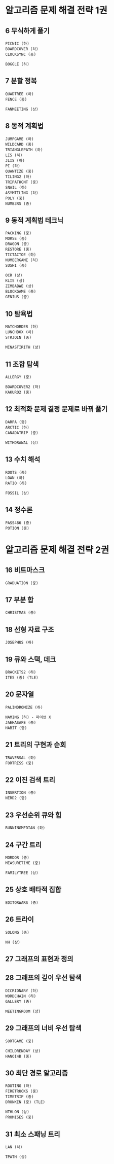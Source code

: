 # 알고리즘 문제 해결 전략 1권
## 6 무식하게 풀기
    PICNIC (하)
    BOARDCOVER (하)
    CLOCKSYNC (중)
        
    BOGGLE (하)
        
## 7 분할 정복
    QUADTREE (하)
    FENCE (중)
        
    FANMEETING (상)
        
## 8 동적 계획법
    JUMPGAME (하)
    WILDCARD (중)
    TRIANGLEPATH (하)
    LIS (하)
    JLIS (하)
    PI (하)
    QUANTIZE (중)
    TILING2 (하)
    TRIPATHCNT (중)
    SNAIL (하)
    ASYMTILING (하)
    POLY (중)
    NUMB3RS (중)
        
## 9 동적 계획법 테크닉
    PACKING (중)
    MORSE (중)
    DRAGON (중)
    RESTORE (중)
    TICTACTOE (하)
    NUMBERGAME (하)
    SUSHI (중)
        
    OCR (상)
    KLIS (상)
    ZIMBABWE (상)
    BLOCKGAME (중)
    GENIUS (중)
        
## 10 탐욕법
    MATCHORDER (하)
    LUNCHBOX (하)
    STRJOIN (중)
        
    MINASTIRITH (상)
        
## 11 조합 탐색
    ALLERGY (중)

    BOARDCOVER2 (하)
    KAKURO2 (중)
        
## 12 최적화 문제 결정 문제로 바꿔 풀기
    DARPA (중)
    ARCTIC (하)
    CANADATRIP (중)
    
    WITHDRAWAL (상)
    
## 13 수치 해석
    ROOTS (중)
    LOAN (하)
    RATIO (하)
    
    FOSSIL (상)

## 14 정수론
    PASS486 (중)
    POTION (중)
    
# 알고리즘 문제 해결 전략 2권
## 16 비트마스크
	GRADUATION (중)

## 17 부분 합
    CHRISTMAS (중)
    
## 18 선형 자료 구조
    JOSEPHUS (하)
    
## 19 큐와 스택, 데크
    BRACKETS2 (하)
    ITES (중) (TLE)
    
## 20 문자열
    PALINDROMIZE (하)

    NAMING (하) - 파이썬 X
    JAEHASAFE (중)
    HABIT (중)
    
## 21 트리의 구현과 순회
    TRAVERSAL (하)
    FORTRESS (중)
    
## 22 이진 검색 트리
    INSERTION (중)
    NERD2 (중)
    
## 23 우선순위 큐와 힙
    RUNNINGMEDIAN (하)

## 24 구간 트리
	MORDOR (중)
	MEASURETIME (중)
	
	FAMILYTREE (상)
	
## 25 상호 배타적 집합

    EDITORWARS (중)
    
## 26 트라이
    SOLONG (중)
    
    NH (상)
    
## 27 그래프의 표현과 정의

## 28 그래프의 깊이 우선 탐색
    DICRIONARY (하)
    WORDCHAIN (하)
    GALLERY (중)
    
    MEETINGROOM (상)
    
## 29 그래프의 너비 우선 탐색
    SORTGAME (중)
    
    CHILDRENDAY (상)
    HANOI4B (중)
    
## 30 최단 경로 알고리즘
    ROUTING (하)
    FIRETRUCKS (중)
	TIMETRIP (중)
    DRUNKEN (중) (TLE)
    
    NTHLON (상)
    PROMISES (중)
    
## 31 최소 스패닝 트리
	LAN (하)
	
	TPATH (상)